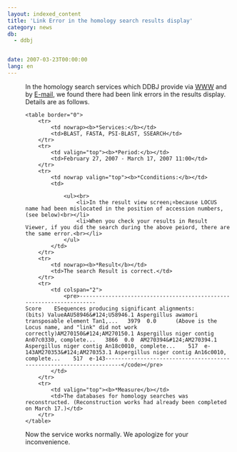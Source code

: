 ```yaml
---
layout: indexed_content
title: 'Link Error in the homology search results display'
category: news
db:
  - ddbj


date: 2007-03-23T00:00:00
lang: en
---
```


<html>
<dd>In the homology search services which DDBJ provide via <a href="/searches.html">WWW</a> and by <a href="/search//email_exp-j.html">E-mail</a>, we found there had been link errors in the results display. Details are as follows.

    <table border="0">
        <tr>
            <td nowrap><b>*Services:</b></td>
            <td>BLAST, FASTA, PSI-BLAST, SSEARCH</td>
        </tr>
        <tr>
            <td valign="top"><b>*Period:</b></td>
            <td>February 27, 2007 - March 17, 2007 11:00</td>
        </tr>
        <tr>
            <td nowrap valign="top"><b>*Cconditions:</b></td>
            <td>

                <ul><br>
                    <li>In the result view screen¡¤because LOCUS name had been mislocated in the position of accession numbers,(see below)<br></li>
                    <li>When you check your results in Result Viewer, if you did the search during the above peiord, there are the same error.<br></li>
                </ul>
            </td>
        </tr>
        <tr>
            <td nowrap><b>*Result</b></td>
            <td>The search Result is correct.</td>
        </tr>
        <tr>
            <td colspan="2">
                <pre>---------------------------------------------------------------------                                                                 Score    ESequences producing significant alignments:                      (bits) ValueAAU58946&#124;U58946.1 Aspergillus awamori transposable element Tan1,...   3979  0.0      (Above is the Locus name, and "link" did not work correctly)AM270150&#124;AM270150.1 Aspergillus niger contig An07c0330, complete...   3866  0.0  AM270394&#124;AM270394.1 Aspergillus niger contig An18c0010, complete...    517  e-143AM270353&#124;AM270353.1 Aspergillus niger contig An16c0010, complete...    517  e-143---------------------------------------------------------------------</code></pre>
            </td>
        </tr>
        <tr>
            <td valign="top"><b>*Measure</b></td>
            <td>The databases for homology searches was reconstructed. (Reconstruction works had already been completed on March 17.)</td>
        </tr>
    </table>
<dd>Now the service works normally. We apologize for your inconvenience.</dd>
</dd>
</html>

